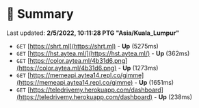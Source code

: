 # 📖 Summary
Last updated: **2/5/2022, 10:11:28 PTG "Asia/Kuala_Lumpur"**

- `GET` [https://shrt.ml](https://shrt.ml) - **Up** (5275ms)
- `GET` [https://hst.aytea.ml/](https://hst.aytea.ml/) - **Up** (362ms)
- `GET` [https://color.aytea.ml/4b31d6.png](https://color.aytea.ml/4b31d6.png) - **Up** (1273ms)
- `GET` [https://memeapi.aytea14.repl.co/gimme](https://memeapi.aytea14.repl.co/gimme) - **Up** (1651ms)
- `GET` [https://teledrivemy.herokuapp.com/dashboard](https://teledrivemy.herokuapp.com/dashboard) - **Up** (238ms)
